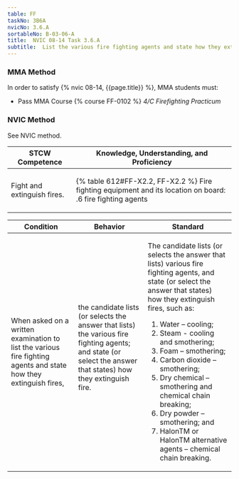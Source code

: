 ```yaml
---
table: FF
taskNo: 3B6A
nvicNo: 3.6.A 
sortableNo: B-03-06-A
title:  NVIC 08-14 Task 3.6.A
subtitle:  List the various fire fighting agents and state how they extinguish fire
---
```



### MMA Method

In order to satisfy  {% nvic 08-14, {{page.title}}  %}, MMA students must:

* Pass MMA Course {% course FF-0102 %}  *4/C Firefighting Practicum*


### NVIC Method

<a onclick="togglevisibility('nvic_methods')" >See NVIC method.</a>

<div id='nvic_methods' class='hide'>

<table>
<thead>
<tr>
<th class='forty'> STCW Competence </th>
<th class='sixty'> Knowledge, Understanding, and Proficiency </th>
</tr>
</thead>




<tbody>
<tr><td markdown='1'>

Fight and extinguish fires.

</td><td markdown='1'>

{% table 612#FF-X2.2, FF-X2.2 %} Fire fighting equipment and its location on board:
.6  fire fighting agents

</td></tr>


</tbody>
</table>


<table>
<thead>
<tr><th class='twenty'>  Condition </th><th class='twenty'> Behavior </th><th  class='sixty'>Standard </th></tr>
</thead>
<tbody >



<tr><td markdown='1'>

When asked on a written examination to list the various fire fighting agents and state how they extinguish fires,

</td><td markdown='1'>

the candidate lists (or selects the answer that lists) the various fire fighting agents; and state (or select the answer that states) how they extinguish fire.

<br>

<div class="tooltip" markdown='1'>



</div>


</td><td markdown='1'>

The candidate lists (or selects the answer that lists) various fire fighting agents, and state (or select the answer that states) how they extinguish fires, such as:
 
1. Water – cooling; 
2. Steam - cooling and smothering; 
3. Foam – smothering; 
4. Carbon dioxide – smothering; 
5. Dry chemical – smothering and chemical chain breaking; 
6. Dry powder – smothering; and 
7. HalonTM or HalonTM alternative agents – chemical chain breaking.

</td></tr>
</tbody>
</table>
</div>
